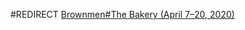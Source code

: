 #REDIRECT [Brownmen#The Bakery (April 7–20, 2020)](https://2b2t.miraheze.org/wiki/Brownmen#The_Bakery_(April_7%E2%80%9320%2C_2020))